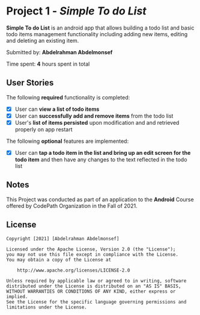 # Project 1 - *Simple To do List*

**Simple To do List** is an android app that allows building a todo list and basic todo items management functionality including adding new items, editing and deleting an existing item.

Submitted by: **Abdelrahman Abdelmonsef**

Time spent: **4** hours spent in total

## User Stories

The following **required** functionality is completed:

* [x] User can **view a list of todo items**
* [x] User can **successfully add and remove items** from the todo list
* [x] User's **list of items persisted** upon modification and and retrieved properly on app restart

The following **optional** features are implemented:

* [x] User can **tap a todo item in the list and bring up an edit screen for the todo item** and then have any changes to the text reflected in the todo list

## Notes

This Project was conducted as part of an application to the **Android** Course offered by CodePath Organization in the Fall of 2021.

## License

    Copyright [2021] [Abdelrahman Abdelmonsef]

    Licensed under the Apache License, Version 2.0 (the "License");
    you may not use this file except in compliance with the License.
    You may obtain a copy of the License at

        http://www.apache.org/licenses/LICENSE-2.0

    Unless required by applicable law or agreed to in writing, software
    distributed under the License is distributed on an "AS IS" BASIS,
    WITHOUT WARRANTIES OR CONDITIONS OF ANY KIND, either express or implied.
    See the License for the specific language governing permissions and
    limitations under the License.
